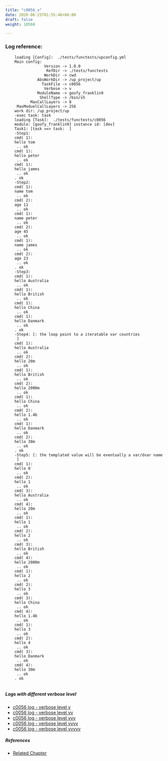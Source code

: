 ```yaml
---
title: "c0056_v"
date: 2020-06-25T01:55:46+66:00
draft: false
weight: 10560

---
```


### Log reference: <no value>

```
    loading [Config]:  ./tests/functests/upconfig.yml
    Main config:
                 Version -> 1.0.0
                  RefDir -> ./tests/functests
                 WorkDir -> cwd
              AbsWorkDir -> /up_project/up
                TaskFile -> c0056
                 Verbose -> v
              ModuleName -> goofy_franklin9
               ShellType -> /bin/sh
           MaxCallLayers -> 8
     MaxModuelCallLayers -> 256
    work dir: /up_project/up
    -exec task: task
    loading [Task]:  ./tests/functests/c0056
    module: [goofy_franklin9] instance id: [dev]
    Task1: [task ==> task:  ]
    -Step1:
    cmd( 1):
    hello tom
     .. ok
    cmd( 1):
    hello peter
     .. ok
    cmd( 1):
    hello james
     .. ok
    . ok
    -Step2:
    cmd( 1):
    name tom
     .. ok
    cmd( 2):
    age 11
     .. ok
    cmd( 1):
    name peter
     .. ok
    cmd( 2):
    age 45
     .. ok
    cmd( 1):
    name james
     .. ok
    cmd( 2):
    age 23
     .. ok
    . ok
    -Step3:
    cmd( 1):
    hello Australia
     .. ok
    cmd( 1):
    hello British
     .. ok
    cmd( 1):
    hello China
     .. ok
    cmd( 1):
    hello Danmark
     .. ok
    . ok
    -Step4: [: the loop point to a iteratable var countries
     ]
    cmd( 1):
    hello Australia
     .. ok
    cmd( 2):
    hello 20m
     .. ok
    cmd( 1):
    hello British
     .. ok
    cmd( 2):
    hello 2000m
     .. ok
    cmd( 1):
    hello China
     .. ok
    cmd( 2):
    hello 1.4b
     .. ok
    cmd( 1):
    hello Danmark
     .. ok
    cmd( 2):
    hello 30m
     .. ok
    . ok
    -Step5: [: the templated value will be eventually a var/dvar name
     ]
    cmd( 1):
    hello 0
     .. ok
    cmd( 2):
    hello 1
     .. ok
    cmd( 3):
    hello Australia
     .. ok
    cmd( 4):
    hello 20m
     .. ok
    cmd( 1):
    hello 1
     .. ok
    cmd( 2):
    hello 2
     .. ok
    cmd( 3):
    hello British
     .. ok
    cmd( 4):
    hello 2000m
     .. ok
    cmd( 1):
    hello 2
     .. ok
    cmd( 2):
    hello 3
     .. ok
    cmd( 3):
    hello China
     .. ok
    cmd( 4):
    hello 1.4b
     .. ok
    cmd( 1):
    hello 3
     .. ok
    cmd( 2):
    hello 4
     .. ok
    cmd( 3):
    hello Danmark
     .. ok
    cmd( 4):
    hello 30m
     .. ok
    . ok
    
```

##### Logs with different verbose level
* [c0056 log - verbose level v](../../logs/c0056_v)
* [c0056 log - verbose level vv](../../logs/c0056_vv)
* [c0056 log - verbose level vvv](../../logs/c0056_vvv)
* [c0056 log - verbose level vvvv](../../logs/c0056_vvvv)
* [c0056 log - verbose level vvvvv](../../logs/c0056_vvvvv)

##### References
* [Related Chapter](../../loop/c0056)
